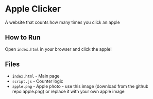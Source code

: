 # Apple Clicker

A website that counts how many times you click an apple

## How to Run

Open `index.html` in your browser and click the apple!

## Files

- `index.html` - Main page
- `script.js` - Counter logic  
- `apple.png` - Apple photo - use this image (download from the github repo apple.png) or replace it with your own apple image